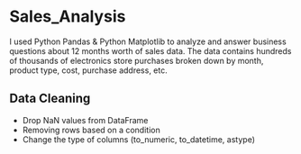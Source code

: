 # Sales_Analysis
I used Python Pandas & Python Matplotlib to analyze and answer business questions about 12 months worth of sales data. The data contains hundreds of thousands of electronics store purchases broken down by month, product type, cost, purchase address, etc.

## Data Cleaning
* Drop NaN values from DataFrame
* Removing rows based on a condition
* Change the type of columns (to_numeric, to_datetime, astype)

